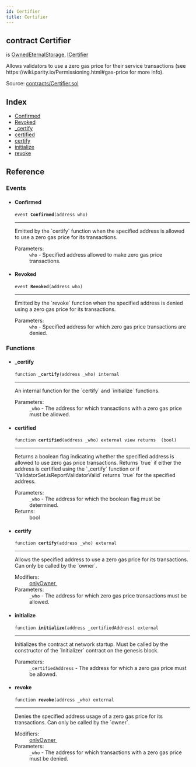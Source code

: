 ```yaml
---
id: Certifier
title: Certifier
---
```


<div class="contract-doc"><div class="contract"><h2 class="contract-header"><span class="contract-kind">contract</span> Certifier</h2><p class="base-contracts"><span>is</span> <a href="eternal-storage_OwnedEternalStorage.html">OwnedEternalStorage</a><span>, </span><a href="interfaces_ICertifier.html">ICertifier</a></p><p class="description">Allows validators to use a zero gas price for their service transactions (see https://wiki.parity.io/Permissioning.html#gas-price for more info).</p><div class="source">Source: <a href="https://github.com/poanetwork/posdao-contracts/blob/v0.1.0/contracts/Certifier.sol" target="_blank">contracts/Certifier.sol</a></div></div><div class="index"><h2>Index</h2><ul><li><a href="Certifier.html#Confirmed">Confirmed</a></li><li><a href="Certifier.html#Revoked">Revoked</a></li><li><a href="Certifier.html#_certify">_certify</a></li><li><a href="Certifier.html#certified">certified</a></li><li><a href="Certifier.html#certify">certify</a></li><li><a href="Certifier.html#initialize">initialize</a></li><li><a href="Certifier.html#revoke">revoke</a></li></ul></div><div class="reference"><h2>Reference</h2><div class="events"><h3>Events</h3><ul><li><div class="item event"><span id="Confirmed" class="anchor-marker"></span><h4 class="name">Confirmed</h4><div class="body"><code class="signature">event <strong>Confirmed</strong><span>(address who) </span></code><hr/><div class="description"><p>Emitted by the `certify` function when the specified address is allowed to use a zero gas price for its transactions.</p></div><dl><dt><span class="label-parameters">Parameters:</span></dt><dd><div><code>who</code> - Specified address allowed to make zero gas price transactions.</div></dd></dl></div></div></li><li><div class="item event"><span id="Revoked" class="anchor-marker"></span><h4 class="name">Revoked</h4><div class="body"><code class="signature">event <strong>Revoked</strong><span>(address who) </span></code><hr/><div class="description"><p>Emitted by the `revoke` function when the specified address is denied using a zero gas price for its transactions.</p></div><dl><dt><span class="label-parameters">Parameters:</span></dt><dd><div><code>who</code> - Specified address for which zero gas price transactions are denied.</div></dd></dl></div></div></li></ul></div><div class="functions"><h3>Functions</h3><ul><li><div class="item function"><span id="_certify" class="anchor-marker"></span><h4 class="name">_certify</h4><div class="body"><code class="signature">function <strong>_certify</strong><span>(address _who) </span><span>internal </span></code><hr/><div class="description"><p>An internal function for the `certify` and `initialize` functions.</p></div><dl><dt><span class="label-parameters">Parameters:</span></dt><dd><div><code>_who</code> - The address for which transactions with a zero gas price must be allowed.</div></dd></dl></div></div></li><li><div class="item function"><span id="certified" class="anchor-marker"></span><h4 class="name">certified</h4><div class="body"><code class="signature">function <strong>certified</strong><span>(address _who) </span><span>external </span><span>view </span><span>returns  (bool) </span></code><hr/><div class="description"><p>Returns a boolean flag indicating whether the specified address is allowed to use zero gas price transactions. Returns `true` if either the address is certified using the `_certify` function or if `ValidatorSet.isReportValidatorValid` returns `true` for the specified address.</p></div><dl><dt><span class="label-parameters">Parameters:</span></dt><dd><div><code>_who</code> - The address for which the boolean flag must be determined.</div></dd><dt><span class="label-return">Returns:</span></dt><dd>bool</dd></dl></div></div></li><li><div class="item function"><span id="certify" class="anchor-marker"></span><h4 class="name">certify</h4><div class="body"><code class="signature">function <strong>certify</strong><span>(address _who) </span><span>external </span></code><hr/><div class="description"><p>Allows the specified address to use a zero gas price for its transactions. Can only be called by the `owner`.</p></div><dl><dt><span class="label-modifiers">Modifiers:</span></dt><dd><a href="eternal-storage_OwnedEternalStorage.html#onlyOwner">onlyOwner </a></dd><dt><span class="label-parameters">Parameters:</span></dt><dd><div><code>_who</code> - The address for which zero gas price transactions must be allowed.</div></dd></dl></div></div></li><li><div class="item function"><span id="initialize" class="anchor-marker"></span><h4 class="name">initialize</h4><div class="body"><code class="signature">function <strong>initialize</strong><span>(address _certifiedAddress) </span><span>external </span></code><hr/><div class="description"><p>Initializes the contract at network startup. Must be called by the constructor of the `Initializer` contract on the genesis block.</p></div><dl><dt><span class="label-parameters">Parameters:</span></dt><dd><div><code>_certifiedAddress</code> - The address for which a zero gas price must be allowed.</div></dd></dl></div></div></li><li><div class="item function"><span id="revoke" class="anchor-marker"></span><h4 class="name">revoke</h4><div class="body"><code class="signature">function <strong>revoke</strong><span>(address _who) </span><span>external </span></code><hr/><div class="description"><p>Denies the specified address usage of a zero gas price for its transactions. Can only be called by the `owner`.</p></div><dl><dt><span class="label-modifiers">Modifiers:</span></dt><dd><a href="eternal-storage_OwnedEternalStorage.html#onlyOwner">onlyOwner </a></dd><dt><span class="label-parameters">Parameters:</span></dt><dd><div><code>_who</code> - The address for which transactions with a zero gas price must be denied.</div></dd></dl></div></div></li></ul></div></div></div>
